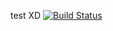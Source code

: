 test XD
[![Build Status](http://ec2-52-64-122-180.ap-southeast-2.compute.amazonaws.com:8080/buildStatus/icon?job=deve-param-pipeline)](http://ec2-52-64-122-180.ap-southeast-2.compute.amazonaws.com:8080/job/deve-param-pipeline/) 
